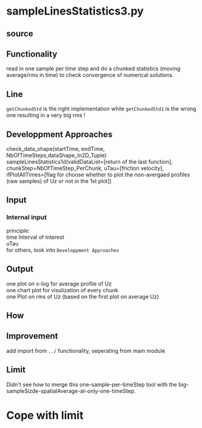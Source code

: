 # sampleLinesStatistics3.py

## source

## Functionality
read in one sample per time step and do a chunked statistics (moving average/rms in time) to check convergence of numerical solutions.

## Line
`getChunkedStd` is the right implementation while `getChunkedStd1` is the wrong one resulting in a very big rms !

## Developpment Approaches
check_data_shape(startTime, endTime, NbOfTimeSteps,dataShape_In2D_Tuple)   
sampleLinesStatistics1d(validDataList=[return of the last function], chunkStep=NbOfTimeStep_PerChunk, uTau=[friction velocity], ifPlotAllTimes=[flag for choose whether to plot the non-avergaed profiles (raw samples) of Uz or not in the 1st plot])

## Input
### Internal input
principle:   
time Interval of interest   
uTau   
for others, look into `Developpment Approaches`

## Output
one plot on x-log for average profile of Uz   
one chart plot for visulization of every chunk   
one Plot on rms of Uz (based on the first plot on average Uz)

## How

## Improvement
add import from `../` functionality, seperating from main module

## Limit
Didn't see how to merge this one-sample-per-timeStep tool with the big-sampleSizde-spatialAverage-at-only-one-timeStep.

# Cope with limit
